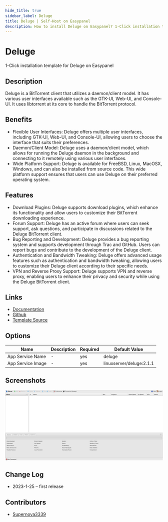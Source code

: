```yaml
---
hide_title: true
sidebar_label: Deluge
title: Deluge | Self-Host on Easypanel
description: How to install Deluge on Easypanel? 1-Click installation template for Deluge on Easypanel
---
```


<!-- generated -->

# Deluge

1-Click installation template for Deluge on Easypanel

## Description

Deluge is a BitTorrent client that utilizes a daemon/client model. It has various user interfaces available such as the GTK-UI, Web-UI, and Console-UI. It uses libtorrent at its core to handle the BitTorrent protocol.

## Benefits

- Flexible User Interfaces: Deluge offers multiple user interfaces, including GTK-UI, Web-UI, and Console-UI, allowing users to choose the interface that suits their preferences.
- Daemon/Client Model: Deluge uses a daemon/client model, which allows for running the Deluge daemon in the background and connecting to it remotely using various user interfaces.
- Wide Platform Support: Deluge is available for FreeBSD, Linux, MacOSX, Windows, and can also be installed from source code. This wide platform support ensures that users can use Deluge on their preferred operating system.

## Features

- Download Plugins: Deluge supports download plugins, which enhance its functionality and allow users to customize their BitTorrent downloading experience.
- Forum Support: Deluge has an active forum where users can seek support, ask questions, and participate in discussions related to the Deluge BitTorrent client.
- Bug Reporting and Development: Deluge provides a bug reporting system and supports development through Trac and GitHub. Users can report bugs and contribute to the development of the Deluge client.
- Authentication and Bandwidth Tweaking: Deluge offers advanced usage features such as authentication and bandwidth tweaking, allowing users to customize their Deluge client according to their specific needs.
- VPN and Reverse Proxy Support: Deluge supports VPN and reverse proxy, enabling users to enhance their privacy and security while using the Deluge BitTorrent client.

## Links

- [Documentation](http://dev.deluge-torrent.org/wiki/UserGuide)
- [Github](https://github.com/deluge-torrent/deluge)
- [Template Source](https://github.com/easypanel-io/templates/tree/main/templates/deluge)

## Options

Name | Description | Required | Default Value
-|-|-|-
App Service Name | - | yes | deluge
App Service Image | - | yes | linuxserver/deluge:2.1.1

## Screenshots

![Deluge Screenshot](./assets/screenshot.png)

## Change Log

- 2023-1-25 – first release

## Contributors

- [Supernova3339](https://github.com/Supernova3339)
